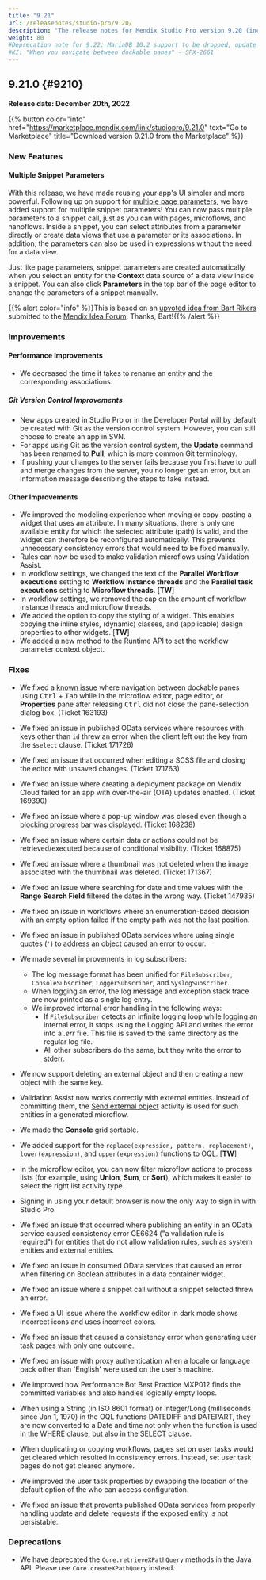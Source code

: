 ```yaml
---
title: "9.21"
url: /releasenotes/studio-pro/9.20/
description: "The release notes for Mendix Studio Pro version 9.20 (including all patches) with details on new features, bug fixes, and known issues."
weight: 80
#Deprecation note for 9.22: MariaDB 10.2 support to be dropped, update RN and System Requirements
#KI: "When you navigate between dockable panes" - SPX-2661
---
```


## 9.21.0 {#9210}

**Release date: December 20th, 2022**

{{% button color="info" href="https://marketplace.mendix.com/link/studiopro/9.21.0" text="Go to Marketplace" title="Download version 9.21.0 from the Marketplace" %}}

### New Features

#### Multiple Snippet Parameters

With this release, we have made reusing your app's UI simpler and more powerful. Following up on support for [multiple page parameters](/releasenotes/studio-pro/9.18/#mpp), we have added support for multiple snippet parameters! You can now pass multiple parameters to a snippet call, just as you can with pages, microflows, and nanoflows. Inside a snippet, you can select attributes from a parameter directly or create data views that use a parameter or its associations. In addition, the parameters can also be used in expressions without the need for a data view.

Just like page parameters, snippet parameters are created automatically when you select an entity for the **Context** data source of a data view inside a snippet. You can also click **Parameters** in the top bar of the page editor to change the parameters of a snippet manually.

{{% alert color="info" %}}This is based on an [upvoted idea from Bart Rikers](https://forum.mendixcloud.com/link/ideas/1938) submitted to the [Mendix Idea Forum](https://forum.mendixcloud.com/link/ideas). Thanks, Bart!{{% /alert %}}

### Improvements

#### Performance Improvements

* We decreased the time it takes to rename an entity and the corresponding associations.

##### Git Version Control Improvements

* New apps created in Studio Pro or in the Developer Portal will by default be created with Git as the version control system. However, you can still choose to create an app in SVN.
* For apps using Git as the version control system, the **Update** command has been renamed to **Pull**, which is more common Git terminology.
* If pushing your changes to the server fails because you first have to pull and merge changes from the server, you no longer get an error, but an information message describing the steps to take instead.

#### Other Improvements

* We improved the modeling experience when moving or copy-pasting a widget that uses an attribute. In many situations, there is only one available entity for which the selected attribute (path) is valid, and the widget can therefore be reconfigured automatically. This prevents unnecessary consistency errors that would need to be fixed manually.
* Rules can now be used to make validation microflows using Validation Assist. 
* In workflow settings, we changed the text of the **Parallel Workflow executions** setting to **Workflow instance threads** and the **Parallel task executions** setting to **Microflow threads**. [**TW**]
* In workflow settings, we removed the cap on the amount of workflow instance threads and microflow threads.
* We added the option to copy the styling of a widget. This enables copying the inline styles, (dynamic) classes, and (applicable) design properties to other widgets. [**TW**]
* We added a new method to the Runtime API to set the workflow parameter context object.

### Fixes

* <a name="163193"></a>We fixed a [known issue](/releasenotes/studio-pro/9.12#ki-163193) where navigation between dockable panes using <kbd>Ctrl</kbd> + <kbd>Tab</kbd> while in the microflow editor, page editor, or **Properties** pane after releasing <kbd>Ctrl</kbd> did not close the pane-selection dialog box. (Ticket 163193)

* We fixed an issue in published OData services where resources with keys other than `id` threw an error when the client left out the key from the `$select` clause. (Ticket 171726)
* We fixed an issue that occurred when editing a SCSS file and closing the editor with unsaved changes. (Ticket 171763)
* We fixed an issue where creating a deployment package on Mendix Cloud failed for an app with over-the-air (OTA) updates enabled. (Ticket 169390)
* We fixed an issue where a pop-up window was closed even though a blocking progress bar was displayed. (Ticket 168238)
* We fixed an issue where certain data or actions could not be retrieved/executed because of conditional visibility. (Ticket 168875)
* We fixed an issue where a thumbnail was not deleted when the image associated with the thumbnail was deleted. (Ticket 171367)
* We fixed an issue where searching for date and time values with the **Range Search Field** filtered the dates in the wrong way. (Ticket 147935)
* We fixed an issue in workflows where an enumeration-based decision with an empty option failed if the empty path was not the last position.
* We fixed an issue in published OData services where using single quotes (`'`) to address an object caused an error to occur.
* We made several improvements in log subscribers:
    * The log message format has been unified for `FileSubscriber`, `ConsoleSubscriber`, `LoggerSubscriber`, and `SyslogSubscriber`.
    * When logging an error, the log message and exception stack trace are now printed as a single log entry.
    * We improved internal error handling in the following ways:
        * If `FileSubscriber` detects an infinite logging loop while logging an internal error, it stops using the Logging API and writes the error into a *.err* file. This file is saved to the same directory as the regular log file.
        * All other subscribers do the same, but they write the error to [stderr](https://en.wikipedia.org/wiki/Standard_error_stream).
* We now support deleting an external object and then creating a new object with the same key.
* Validation Assist now works correctly with external entities. Instead of committing them, the [Send external object](/refguide/send-external-object/) activity is used for such entities in a generated microflow.
* We made the **Console** grid sortable.
* We added support for the `replace(expression, pattern, replacement)`, `lower(expression)`, and `upper(expression)` functions to OQL. [**TW**]
* In the microflow editor, you can now filter microflow actions to process lists (for example, using **Union**, **Sum**, or **Sort**), which makes it easier to select the right list activity type.
* Signing in using your default browser is now the only way to sign in with Studio Pro.
* We fixed an issue that occurred where publishing an entity in an OData service caused consistency error CE6624 ("a validation rule is required") for entities that do not allow validation rules, such as system entities and external entities.
* We fixed an issue in consumed OData services that caused an error when filtering on Boolean attributes in a data container widget.
* We fixed an issue where a snippet call without a snippet selected threw an error.
* We fixed a UI issue where the workflow editor in dark mode shows incorrect icons and uses incorrect colors.
* We fixed an issue that caused a consistency error when generating user task pages with only one outcome.
* We fixed an issue with proxy authentication when a locale or language pack other than 'English' were used on the user's machine.
* We improved how Performance Bot Best Practice MXP012 finds the committed variables and also handles logically empty loops.
* When using a String (in ISO 8601 format) or Integer/Long (milliseconds since Jan 1, 1970) in the OQL functions DATEDIFF and DATEPART, they are now converted to a Date and time not only when the function is used in the WHERE clause, but also in the SELECT clause.
* When duplicating or copying workflows, pages set on user tasks would get cleared which resulted in consistency errors. Instead, set user task pages do not get cleared anymore.
* We improved the user task properties by swapping the location of the default option of the who can access configuration.
* We fixed an issue that prevents published OData services from properly handling update and delete requests if the exposed entity is not persistable.

### Deprecations

* We have deprecated the `Core.retrieveXPathQuery` methods in the Java API. Please use `Core.createXPathQuery` instead.
